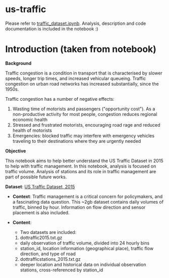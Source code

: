 # us-traffic
Please refer to [traffic_dataset.ipynb](https://github.com/wushennn/us-traffic/blob/main/traffic_dataset.ipynb). Analysis, description and code documentation is included in the notebook :)

# Introduction (taken from notebook)

**Background**

Traffic congestion is a condition in transport that is characterised by slower speeds, longer trip times, and increased vehicular queueing. Traffic congestion on urban road networks has increased substantially, since the 1950s.

Traffic congestion has a number of negative effects:
1. Wasting time of motorists and passengers ("opportunity cost"). As a non-productive activity for most people, congestion reduces regional economic health
2. Stressed and frustrated motorists, encouraging road rage and reduced health of motorists
3. Emergencies: blocked traffic may interfere with emergency vehicles traveling to their destinations where they are urgently needed

**Objective**

This notebook aims to help better understand the US Traffic Dataset in 2015 to help with traffic management. In this notebook, analysis is focused on traffic volume. Analysis of stations and its role in traffic management are part of possible future works.

**Dataset**: [US Traffic Dataset, 2015](https://www.kaggle.com/jboysen/us-traffic-2015)
- **Context**:
Traffic management is a critical concern for policymakers, and a fascinating data question. This ~2gb dataset contains daily volumes of traffic, binned by hour. Information on flow direction and sensor placement is also included.

- **Content**:
  - Two datasets are included:

  1. dottraffic2015.txt.gz
    - daily observation of traffic volume, divided into 24 hourly bins
    - station_id, location information (geographical place), traffic flow direction, and type of road

  2. dottrafficstations_2015.txt.gz
    - deeper location and historical data on individual observation stations, cross-referenced by station_id
